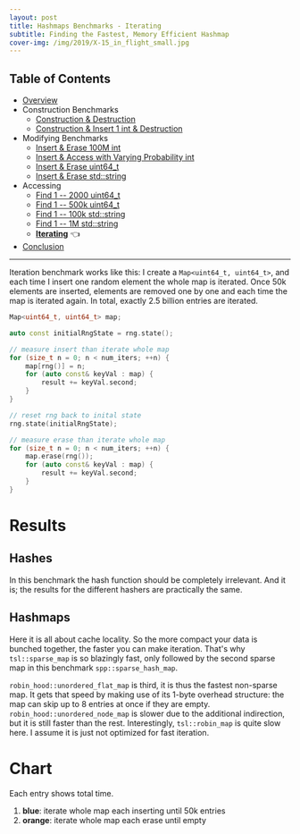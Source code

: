 ```yaml
---
layout: post
title: Hashmaps Benchmarks - Iterating
subtitle: Finding the Fastest, Memory Efficient Hashmap
cover-img: /img/2019/X-15_in_flight_small.jpg
---
```


## Table of Contents

* [Overview](/2019/04/01/hashmap-benchmarks-01-overview/)
* Construction Benchmarks
   * [Construction & Destruction](/2019/04/01/hashmap-benchmarks-02-01-result-CtorDtorEmptyMap/)
   * [Construction & Insert 1 int & Destruction](/2019/04/01/hashmap-benchmarks-02-02-result-CtorDtorSingleEntryMap/)
* Modifying Benchmarks
   * [Insert & Erase 100M int](/2019/04/01/hashmap-benchmarks-03-01-result-InsertHugeInt/)
   * [Insert & Access with Varying Probability int](/2019/04/01/hashmap-benchmarks-03-02-result-RandomDistinct2/)
   * [Insert & Erase uint64_t](/2019/04/01/hashmap-benchmarks-03-03-result-RandomInsertErase/)
   * [Insert & Erase std::string](/2019/04/01/hashmap-benchmarks-03-04-result-RandomInsertEraseStrings/)
* Accessing
   * [Find 1 -- 2000 uint64_t](/2019/04/01/hashmap-benchmarks-04-02-result-RandomFind_2000/)
   * [Find 1 -- 500k uint64_t](/2019/04/01/hashmap-benchmarks-04-03-result-RandomFind_500000/)
   * [Find 1 -- 100k std::string](/2019/04/01/hashmap-benchmarks-04-04-result-RandomFindString/)
   * [Find 1 -- 1M std::string](/2019/04/01/hashmap-benchmarks-04-05-result-RandomFindString_1000000/)
   * **[Iterating](/2019/04/01/hashmap-benchmarks-04-06-result-IterateIntegers/)** 👈
* [Conclusion](/2019/04/01/hashmap-benchmarks-05-conclusion/)

----

Iteration benchmark works like this: I create a `Map<uint64_t, uint64_t>`,  and each time I insert one random element the whole map is iterated. Once 50k elements are inserted, elements are removed one by one and each time the map is iterated again. In total, exactly 2.5 billion entries are iterated.

```cpp
Map<uint64_t, uint64_t> map;

auto const initialRngState = rng.state();

// measure insert than iterate whole map
for (size_t n = 0; n < num_iters; ++n) {
    map[rng()] = n;
    for (auto const& keyVal : map) {
        result += keyVal.second;
    }
}

// reset rng back to inital state
rng.state(initialRngState);

// measure erase than iterate whole map
for (size_t n = 0; n < num_iters; ++n) {
    map.erase(rng());
    for (auto const& keyVal : map) {
        result += keyVal.second;
    }
}
```

# Results

## Hashes

In this benchmark the hash function should be completely irrelevant. And it is; the results for the different hashers are practically the same.

## Hashmaps

Here it is all about cache locality. So the more compact your data is bunched together, the faster you can make iteration. That's why `tsl::sparse_map` is so blazingly fast, only followed by the second sparse map in this benchmark `spp::sparse_hash_map`. 

`robin_hood::unordered_flat_map` is third, it is thus the fastest non-sparse map. It gets that speed by making use of its 1-byte overhead structure: the map can skip up to 8 entries at once if they are empty. `robin_hood::unordered_node_map` is slower due to the additional indirection, but it is still faster than the rest. Interestingly, `tsl::robin_map` is quite slow here. I assume it is just not optimized for fast iteration.

# Chart
Each entry shows total time.

1. **blue**: iterate whole map each inserting until 50k entries
1. **orange**: iterate whole map each erase until empty

<script src="https://cdn.plot.ly/plotly-latest.min.js"></script>
<div id="id_fc7eccdf" style="height:260em"></div>
<script>
    var colors = Plotly.d3.scale.category10().range();
    var m0y = [ "boost::multi_index::<br>hashed_unique", "tsl::robin_map", "ska::flat_hash_map", "eastl::hash_map", "boost::unordered_map", "std::unordered_map", "ska::bytell_hash_map", "tsl::hopscotch_map", "emilib1::HashMap", "folly::F14NodeMap", "folly::F14ValueMap", "phmap::<br>parallel_node_hash_map", "phmap::node_hash_map", "absl::node_hash_map", "phmap::<br>parallel_flat_hash_map", "phmap::flat_hash_map", "absl::flat_hash_map", "robin_hood::<br>unordered_node_map", "robin_hood::<br>unordered_flat_map", "spp::sparse_hash_map", "<b>tsl::sparse_map</b>"];
    var m1y = [ "boost::multi_index::<br>hashed_unique", "ska::flat_hash_map", "tsl::robin_map", "eastl::hash_map", "boost::unordered_map", "std::unordered_map", "ska::bytell_hash_map", "tsl::hopscotch_map", "emilib1::HashMap", "folly::F14NodeMap", "folly::F14ValueMap", "phmap::<br>parallel_node_hash_map", "phmap::node_hash_map", "phmap::<br>parallel_flat_hash_map", "absl::node_hash_map", "absl::flat_hash_map", "phmap::flat_hash_map", "robin_hood::<br>unordered_node_map", "robin_hood::<br>unordered_flat_map", "spp::sparse_hash_map", "<b>tsl::sparse_map</b>"];
    var m2y = [ "boost::multi_index::<br>hashed_unique", "tsl::robin_map", "ska::flat_hash_map", "eastl::hash_map", "boost::unordered_map", "std::unordered_map", "ska::bytell_hash_map", "tsl::hopscotch_map", "emilib1::HashMap", "folly::F14NodeMap", "folly::F14ValueMap", "phmap::<br>parallel_node_hash_map", "phmap::<br>parallel_flat_hash_map", "phmap::node_hash_map", "absl::node_hash_map", "phmap::flat_hash_map", "absl::flat_hash_map", "robin_hood::<br>unordered_node_map", "robin_hood::<br>unordered_flat_map", "spp::sparse_hash_map", "<b>tsl::sparse_map</b>"];
    var m3y = [ "boost::multi_index::<br>hashed_unique", "tsl::robin_map", "eastl::hash_map", "ska::flat_hash_map", "boost::unordered_map", "std::unordered_map", "ska::bytell_hash_map", "tsl::hopscotch_map", "emilib1::HashMap", "folly::F14NodeMap", "folly::F14ValueMap", "absl::flat_hash_map", "phmap::<br>parallel_node_hash_map", "phmap::<br>parallel_flat_hash_map", "phmap::node_hash_map", "absl::node_hash_map", "phmap::flat_hash_map", "robin_hood::<br>unordered_node_map", "robin_hood::<br>unordered_flat_map", "spp::sparse_hash_map", "<b>tsl::sparse_map</b>"];
    var m4y = [ "boost::multi_index::<br>hashed_unique", "tsl::robin_map", "ska::flat_hash_map", "eastl::hash_map", "boost::unordered_map", "std::unordered_map", "ska::bytell_hash_map", "tsl::hopscotch_map", "emilib1::HashMap", "folly::F14NodeMap", "folly::F14ValueMap", "phmap::<br>parallel_node_hash_map", "absl::node_hash_map", "phmap::<br>parallel_flat_hash_map", "phmap::node_hash_map", "phmap::flat_hash_map", "absl::flat_hash_map", "robin_hood::<br>unordered_node_map", "robin_hood::<br>unordered_flat_map", "spp::sparse_hash_map", "<b>tsl::sparse_map</b>"];
    var measurement_names = [ "iterate while adding", "iterate while removing" ];

    var data = [
        { x: [ 25.82005, 13.5969, 13.68165, 13.891850000000002, 13.07535, 11.6004, 8.457239999999999, 8.34977, 7.241664999999999, 5.9849049999999995, 5.79838, 5.461309999999999, 5.47756, 5.52954, 5.334655, 5.3349150000000005, 5.246175, 4.938935000000001, 4.267445, 1.9675850000000001, 1.553665 ],
          y: m0y, name: measurement_names[0] + ' (folly::hasher)', type: 'bar', orientation: 'h', yaxis: 'y', marker: { color: colors[0], },
        },
        { x: [ 29.2716, 15.718599999999999, 15.16525, 14.935500000000001, 13.21235, 11.08555, 12.48275, 10.430299999999999, 11.1235, 10.17455, 10.23835, 6.96978, 6.9315549999999995, 6.86907, 6.94448, 6.86334, 6.8071850000000005, 5.15869, 4.55988, 2.55706, 1.910965 ],
          y: m0y, name: measurement_names[1] + ' (folly::hasher)', type: 'bar', orientation: 'h', yaxis: 'y', marker: { color: colors[1], },
            textposition: 'outside',
            text: [ "55.1s<br>0MB", "29.3s<br>0MB", "28.8s<br>0MB", "28.8s<br>0MB", "26.3s<br>0MB", "22.7s<br>0MB", "20.9s<br>0MB", "18.8s<br>0MB", "18.4s<br>0MB", "16.2s<br>0MB", "16.0s<br>0MB", "12.4s<br>0MB", "12.4s<br>0MB", "12.4s<br>0MB", "12.3s<br>0MB", "12.2s<br>0MB", "12.1s<br>0MB", "10.1s<br>0MB", "8.83s<br>0MB", "4.52s<br>0MB", "<b>3.46s<br>0MB</b>" ],
        },
        { x: [ 25.721049999999998, 13.22655, 13.094899999999999, 13.8104, 13.063600000000001, 13.069700000000001, 9.612925, 8.265654999999999, 7.199645, 5.90855, 5.62235, 5.499935000000001, 5.53234, 5.339555000000001, 5.490539999999999, 5.38829, 5.01674, 4.90854, 4.27628, 1.9599449999999998, 1.567225 ],
          y: m1y, name: measurement_names[0] + ' (FNV1a)', type: 'bar', orientation: 'h', yaxis: 'y2', marker: { color: colors[0], },
        },
        { x: [ 29.280450000000002, 16.28685, 15.77695, 14.892949999999999, 13.1813, 12.414349999999999, 13.05855, 10.41875, 11.192350000000001, 10.262699999999999, 10.122900000000001, 7.061865, 6.834815000000001, 6.9592600000000004, 6.662985, 6.522225, 6.80007, 5.164935, 4.605715, 2.724555, 1.891405 ],
          y: m1y, name: measurement_names[1] + ' (FNV1a)', type: 'bar', orientation: 'h', yaxis: 'y2', marker: { color: colors[1], },
            textposition: 'outside',
            text: [ "55.0s<br>0MB", "29.5s<br>0MB", "28.9s<br>0MB", "28.7s<br>0MB", "26.2s<br>0MB", "25.5s<br>0MB", "22.7s<br>0MB", "18.7s<br>0MB", "18.4s<br>0MB", "16.2s<br>0MB", "15.7s<br>0MB", "12.6s<br>0MB", "12.4s<br>0MB", "12.3s<br>0MB", "12.2s<br>0MB", "11.9s<br>0MB", "11.8s<br>0MB", "10.1s<br>0MB", "8.88s<br>0MB", "4.68s<br>0MB", "<b>3.46s<br>0MB</b>" ],
        },
        { x: [ 25.808549999999997, 13.722000000000001, 12.9931, 13.61625, 13.06455, 13.0303, 8.748465, 8.358775, 6.929774999999999, 5.88408, 5.755839999999999, 5.717465000000001, 5.342275000000001, 5.43818, 5.435945, 5.156995, 5.225945, 4.915805, 4.297145, 1.93534, 1.5576400000000001 ],
          y: m2y, name: measurement_names[0] + ' (robin_hood::hash)', type: 'bar', orientation: 'h', yaxis: 'y3', marker: { color: colors[0], },
        },
        { x: [ 29.29835, 16.9224, 15.837250000000001, 14.8423, 13.201, 12.405349999999999, 12.49615, 10.40315, 11.4986, 10.148499999999999, 10.23115, 6.98113, 7.042415, 6.93701, 6.925435, 6.883570000000001, 6.530355, 5.187615, 4.575200000000001, 2.75359, 1.89933 ],
          y: m2y, name: measurement_names[1] + ' (robin_hood::hash)', type: 'bar', orientation: 'h', yaxis: 'y3', marker: { color: colors[1], },
            textposition: 'outside',
            text: [ "55.1s<br>0MB", "30.6s<br>0MB", "28.8s<br>0MB", "28.5s<br>0MB", "26.3s<br>0MB", "25.4s<br>0MB", "21.2s<br>0MB", "18.8s<br>0MB", "18.4s<br>0MB", "16.0s<br>0MB", "16.0s<br>0MB", "12.7s<br>0MB", "12.4s<br>0MB", "12.4s<br>0MB", "12.4s<br>0MB", "12.0s<br>0MB", "11.8s<br>0MB", "10.1s<br>0MB", "8.87s<br>0MB", "4.69s<br>0MB", "<b>3.46s<br>0MB</b>" ],
        },
        { x: [ 25.73655, 13.783100000000001, 13.9287, 13.52585, 13.063649999999999, 13.01355, 9.58103, 8.439599999999999, 7.12205, 5.874615, 5.67104, 5.580755, 5.38181, 5.304525, 5.481925, 5.42296, 5.34433, 4.903420000000001, 4.297665, 2.032355, 1.56573 ],
          y: m3y, name: measurement_names[0] + ' (libstdc++-v3)', type: 'bar', orientation: 'h', yaxis: 'y4', marker: { color: colors[0], },
        },
        { x: [ 29.2389, 16.022199999999998, 14.92075, 15.1218, 13.186350000000001, 12.364550000000001, 13.0158, 10.4421, 11.0656, 10.2781, 10.123149999999999, 6.939535, 7.08582, 7.086270000000001, 6.888815, 6.94148, 6.8645499999999995, 5.167415, 4.574805, 2.54491, 1.86506 ],
          y: m3y, name: measurement_names[1] + ' (libstdc++-v3)', type: 'bar', orientation: 'h', yaxis: 'y4', marker: { color: colors[1], },
            textposition: 'outside',
            text: [ "55.0s<br>0MB", "29.8s<br>0MB", "28.8s<br>0MB", "28.6s<br>0MB", "26.2s<br>0MB", "25.4s<br>0MB", "22.6s<br>0MB", "18.9s<br>0MB", "18.2s<br>0MB", "16.2s<br>0MB", "15.8s<br>0MB", "12.5s<br>0MB", "12.5s<br>0MB", "12.4s<br>0MB", "12.4s<br>0MB", "12.4s<br>0MB", "12.2s<br>0MB", "10.1s<br>0MB", "8.87s<br>0MB", "4.58s<br>0MB", "<b>3.43s<br>0MB</b>" ],
        },
        { x: [ 25.81995, 13.764399999999998, 13.00105, 13.6237, 13.0872, 13.061250000000001, 9.29095, 8.258485, 6.943795, 5.903980000000001, 5.74072, 5.7240850000000005, 5.528370000000001, 5.43025, 5.445449999999999, 5.22238, 5.2093, 4.883324999999999, 4.301355, 1.948855, 1.56482 ],
          y: m4y, name: measurement_names[0] + ' (absl::Hash)', type: 'bar', orientation: 'h', yaxis: 'y5', marker: { color: colors[0], },
        },
        { x: [ 29.291150000000002, 16.93085, 15.9695, 14.936350000000001, 13.1998, 12.38505, 13.04805, 10.5391, 11.57405, 10.2821, 10.19255, 6.982705, 7.03617, 6.981719999999999, 6.93977, 6.865355, 6.55584, 5.17026, 5.37277, 2.582775, 1.816975 ],
          y: m4y, name: measurement_names[1] + ' (absl::Hash)', type: 'bar', orientation: 'h', yaxis: 'y5', marker: { color: colors[1], },
            textposition: 'outside',
            text: [ "55.1s<br>0MB", "30.7s<br>0MB", "29.0s<br>0MB", "28.6s<br>0MB", "26.3s<br>0MB", "25.4s<br>0MB", "22.3s<br>0MB", "18.8s<br>0MB", "18.5s<br>0MB", "16.2s<br>0MB", "15.9s<br>0MB", "12.7s<br>0MB", "12.6s<br>0MB", "12.4s<br>0MB", "12.4s<br>0MB", "12.1s<br>0MB", "11.8s<br>0MB", "10.1s<br>0MB", "9.67s<br>0MB", "4.53s<br>0MB", "<b>3.38s<br>0MB</b>" ],
        },
    ];

    var layout = {
        // title: { text: 'IterateIntegers'},
        grid: {
            ygap: 0.1,
            subplots: [
            ['xy'],
            ['xy2'],
            ['xy3'],
            ['xy4'],
            ['xy5'],
        ] },

        barmode: 'stack',
        yaxis: { title: 'folly::hasher', automargin: true, },
        yaxis2: { title: 'FNV1a', automargin: true, },
        yaxis3: { title: 'robin_hood::hash', automargin: true, },
        yaxis4: { title: 'libstdc++-v3', automargin: true, },
        yaxis5: { title: 'absl::Hash', automargin: true, },
        xaxis: { automargin: true,  range: [0, 58.968877000000006]  },
        legend: { traceorder: 'normal' },
        margin: { pad: 0, l:0, r:0, t:0, b:0, },
        showlegend:false,
    };

    Plotly.newPlot('id_fc7eccdf', data, layout);
</script>
